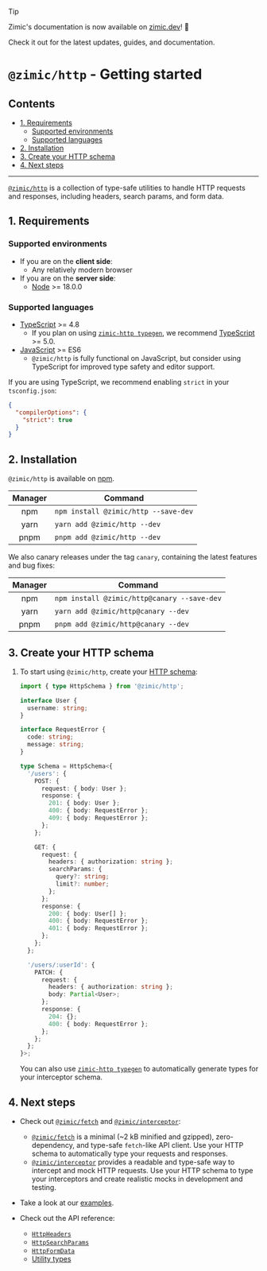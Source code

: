 > [!TIP]
>
> Zimic's documentation is now available on [zimic.dev](https://zimic.dev/docs/http/getting-started)! :tada:
>
> Check it out for the latest updates, guides, and documentation.

# `@zimic/http` - Getting started <!-- omit from toc -->

## Contents <!-- omit from toc -->

- [1. Requirements](#1-requirements)
  - [Supported environments](#supported-environments)
  - [Supported languages](#supported-languages)
- [2. Installation](#2-installation)
- [3. Create your HTTP schema](#3-create-your-http-schema)
- [4. Next steps](#4-next-steps)

---

[`@zimic/http`](../../packages/zimic-http) is a collection of type-safe utilities to handle HTTP requests and responses,
including headers, search params, and form data.

## 1. Requirements

### Supported environments

- If you are on the **client side**:
  - Any relatively modern browser
- If you are on the **server side**:
  - [Node](https://nodejs.org) >= 18.0.0

### Supported languages

- [TypeScript](https://www.typescriptlang.org) >= 4.8
  - If you plan on using [`zimic-http typegen`](cli‐zimic‐typegen), we recommend
    [TypeScript](https://www.typescriptlang.org) >= 5.0.
- [JavaScript](https://developer.mozilla.org/docs/Web/JavaScript) >= ES6
  - `@zimic/http` is fully functional on JavaScript, but consider using TypeScript for improved type safety and editor
    support.

If you are using TypeScript, we recommend enabling `strict` in your `tsconfig.json`:

```json
{
  "compilerOptions": {
    "strict": true
  }
}
```

## 2. Installation

`@zimic/http` is available on [npm](https://www.npmjs.com/package/@zimic/http).

| Manager | Command                              |
| :-----: | ------------------------------------ |
|   npm   | `npm install @zimic/http --save-dev` |
|  yarn   | `yarn add @zimic/http --dev`         |
|  pnpm   | `pnpm add @zimic/http --dev`         |

We also canary releases under the tag `canary`, containing the latest features and bug fixes:

| Manager | Command                                     |
| :-----: | ------------------------------------------- |
|   npm   | `npm install @zimic/http@canary --save-dev` |
|  yarn   | `yarn add @zimic/http@canary --dev`         |
|  pnpm   | `pnpm add @zimic/http@canary --dev`         |

## 3. Create your HTTP schema

1. To start using `@zimic/http`, create your [HTTP schema](api‐zimic‐http‐schemas):

   ```ts
   import { type HttpSchema } from '@zimic/http';

   interface User {
     username: string;
   }

   interface RequestError {
     code: string;
     message: string;
   }

   type Schema = HttpSchema<{
     '/users': {
       POST: {
         request: { body: User };
         response: {
           201: { body: User };
           400: { body: RequestError };
           409: { body: RequestError };
         };
       };

       GET: {
         request: {
           headers: { authorization: string };
           searchParams: {
             query?: string;
             limit?: number;
           };
         };
         response: {
           200: { body: User[] };
           400: { body: RequestError };
           401: { body: RequestError };
         };
       };
     };

     '/users/:userId': {
       PATCH: {
         request: {
           headers: { authorization: string };
           body: Partial<User>;
         };
         response: {
           204: {};
           400: { body: RequestError };
         };
       };
     };
   }>;
   ```

   You can also use [`zimic-http typegen`](cli‐zimic‐typegen) to automatically generate types for your interceptor
   schema.

## 4. Next steps

- Check out [`@zimic/fetch`](../../packages/zimic-fetch) and [`@zimic/interceptor`](../../packages/zimic-interceptor):

  - [`@zimic/fetch`](../../packages/zimic-fetch) is a minimal (~2 kB minified and gzipped), zero-dependency, and
    type-safe `fetch`-like API client. Use your HTTP schema to automatically type your requests and responses.
  - [`@zimic/interceptor`](../../packages/zimic-interceptor) provides a readable and type-safe way to intercept and mock
    HTTP requests. Use your HTTP schema to type your interceptors and create realistic mocks in development and testing.

- Take a look at our [examples](../../examples/README.md).

- Check out the API reference:
  - [`HttpHeaders`](api‐zimic‐http#httpheaders)
  - [`HttpSearchParams`](api‐zimic‐http#httpsearchparams)
  - [`HttpFormData`](api‐zimic‐http#httpformdata)
  - [Utility types](api‐zimic‐http#utility-types)
